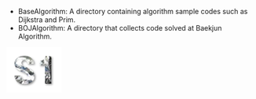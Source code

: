 - BaseAlgorithm: A directory containing algorithm sample codes such as Dijkstra and Prim.
- BOJAlgorithm: A directory that collects code solved at Baekjun Algorithm.



![1](img/1.png)


